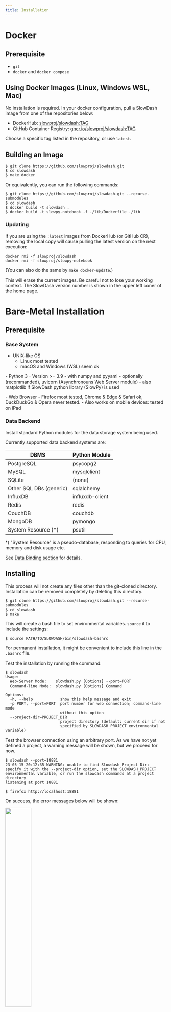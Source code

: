 ```yaml
---
title: Installation
---
```


# Docker
## Prerequisite
- `git`
- `docker` and `docker compose`

## Using Docker Images (Linux, Windows WSL, Mac)
No installation is required. In your docker configuration, pull a SlowDash image from one of the repositories below:

- DockerHub: [slowproj/slowdash:TAG](https://hub.docker.com/r/slowproj/slowdash/tags)
- GitHub Container Registry: [ghcr.io/slowproj/slowdash:TAG](https://github.com/slowproj/slowdash/pkgs/container/slowdash)

Choose a specific tag listed in the repository, or use `latest`.


## Building an Image
```console
$ git clone https://github.com/slowproj/slowdash.git
$ cd slowdash
$ make docker
```
Or equivalently, you can run the following commands:
```console
$ git clone https://github.com/slowproj/slowdash.git --recurse-submodules
$ cd slowdash
$ docker build -t slowdash .
$ docker build -t slowpy-notebook -f ./lib/Dockerfile ./lib
```

### Updating
If you are using the `:latest` images from DockerHub (or GitHub CR), removing the local copy will cause pulling the latest version on the next execution:
```
docker rmi -f slowproj/slowdash
docker rmi -f slowproj/slowpy-notebook
```
(You can also do the same by `make docker-update`.)

This will erase the current images. Be careful not to lose your working context. The SlowDash version number is shown in the upper left coner of the home page.



# Bare-Metal Installation
## Prerequisite
### Base System
- UNIX-like OS
  - Linux most tested
  - macOS and Windows (WSL) seem ok
<p>
- Python 3
  - Version >= 3.9
  - with numpy and pyyaml
  - optionally (recommanded), uvicorn (Asynchronouns Web Server module)
  - also matplotlib if SlowDash python library (SlowPy) is used
<p>
- Web Browser
  - Firefox most tested, Chrome &amp; Edge &amp; Safari ok, DuckDuckGo &amp; Opera never tested.
  - Also works on mobile devices: tested on iPad

### Data Backend
Install standard Python modules for the data storage system being used.

Currently supported data backend systems are:

|DBMS              |Python Module|
|------------------|-------------|
| PostgreSQL       | psycopg2    |
| MySQL            | mysqlclient |
| SQLite           | (none)      |
| Other SQL DBs (generic) | sqlalchemy  |
| InfluxDB         | influxdb-client  |
| Redis            | redis  |
| CouchDB            | couchdb  |
| MongoDB            | pymongo  |
| System Resource (*) | psutil      |
*) "System Resource" is a pseudo-database, responding to queries for CPU, memory and disk usage etc.

See [Data Binding section](DataBinding.html) for details.


## Installing
This process will not create any files other than the git-cloned directory. Installation can be removed completely by deleting this directory.
```console
$ git clone https://github.com/slowproj/slowdash.git --recurse-submodules
$ cd slowdash
$ make
```

This will create a bash file to set environmental variables. `source` it to include the settings:
```console
$ source PATH/TO/SLOWDASH/bin/slowdash-bashrc
```
For permanent installation, it might be convenient to include this line in the `.bashrc` file.

Test the installation by running the command:
```console
$ slowdash
Usage: 
  Web-Server Mode:    slowdash.py [Options] --port=PORT
  Command-line Mode:  slowdash.py [Options] Command

Options:
  -h, --help            show this help message and exit
  -p PORT, --port=PORT  port number for web connection; command-line mode
                        without this option
  --project-dir=PROJECT_DIR
                        project directory (default: current dir if not
                        specified by SLOWDASH_PROJECT environmental variable)
```

Test the browser connection using an arbitrary port. As we have not yet defined a project, a warning message will be shown, but we proceed for now.
```console
$ slowdash --port=18881
23-05-15 20:12:35 WARNING: unable to find Slowdash Project Dir: specify it with the --project-dir option, set the SLOWDASH_PROJECT environmental variable, or run the slowdash commands at a project directory
listening at port 18881
```
```console
$ firefox http://localhost:18881
```
On success, the error messages below will be shown:

<img src="fig/QuickTour-Welcome.png" style="width:40%">

Type `Ctrl-c` to stop slowdash.


## Updating
### Updating the Server (Bare-Metal Installation)
If slowdash is already running, stop it before updating it.
Then do the following:
```console
$ cd PATH/TO/SLOWDASH
$ make update
```
Or equivalently, run the commands below:
```console
$ cd PATH/TO/SLOWDASH
$ git pull --recurse-submodules
$ make
```
Often `make` does not do anything, but it is safe to run it every time.


### Refreshing the browser cache: Hard Refresh
SlowDash scripts cached in user web browsers might cause troubles after the SlowDash server is updated. In that case, perform "hard refresh" the browser by clicking the `Reload` button with holding down the `Shift` key at a SlowDash page.

